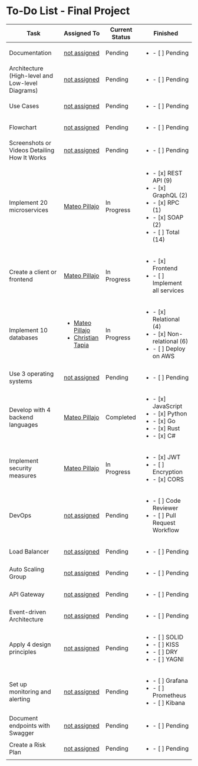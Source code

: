 # To-Do List - Final Project

| Task                               | Assigned To                                                                 | Current Status | Finished                                                                                                                                     |
|------------------------------------|-----------------------------------------------------------------------------|----------------|----------------------------------------------------------------------------------------------------------------------------------------------|
| Documentation      | [not assigned](#)       | Pending        | <ul><li>- [ ] Pending</li></ul>                                                                                                              |
| Architecture (High-level and Low-level Diagrams) | [not assigned](#)    | Pending    | <ul><li>- [ ] Pending</li></ul>                                                                                                              |
| Use Cases                          | [not assigned](#)           | Pending     | <ul><li>- [ ] Pending</li></ul>                                                                                                              |
| Flowchart                          | [not assigned](#)           | Pending   | <ul><li>- [ ] Pending</li></ul>                                                                                                              |
| Screenshots or Videos Detailing How It Works | [not assigned](#)      | Pending    | <ul><li>- [ ] Pending</li></ul>                                                                                                              |
| Implement 20 microservices         | [Mateo Pillajo](https://github.com/Mates182)   | In Progress    | <ul><li>- [x] REST API (9)</li><li>- [x] GraphQL (2)</li><li>- [x] RPC (1)</li><li>- [x] SOAP (2)</li><li>- [ ] Total (14)</li></ul>          |
| Create a client or frontend        | [Mateo Pillajo](https://github.com/Mates182)   | In Progress        | <ul><li>- [x] Frontend</li><li>- [ ] Implement all services</li></ul>                                                                                                              |
| Implement 10 databases             | <ul><li>[Mateo Pillajo](https://github.com/Mates182)</li><li>[Christian Tapia](https://github.com/ChristianRTD)</li></ul> | In Progress      | <ul><li>- [x] Relational (4)</li><li>- [x] Non-relational (6)</li><li>- [ ] Deploy on AWS</li></ul> |
| Use 3 operating systems            | [not assigned](#) | Pending        | <ul><li>- [ ] Pending</li></ul>                                                                                                              |
| Develop with 4 backend languages   | [Mateo Pillajo](https://github.com/Mates182)   | Completed      | <ul><li>- [x] JavaScript</li><li>- [x] Python</li><li>- [x] Go</li><li>- [x] Rust</li><li>- [x] C#</li></ul>                                 |
| Implement security measures        | [Mateo Pillajo](https://github.com/Mates182)    | In Progress    | <ul><li>- [x] JWT</li><li>- [ ] Encryption</li><li>- [x] CORS</li></ul>                                                                      |
| DevOps                             | [not assigned](#)                                                          | Pending        | <ul><li>- [ ] Code Reviewer</li><li>- [ ] Pull Request Workflow</li></ul>                                                                    |
| Load Balancer                      | [not assigned](#)                                                          | Pending        | <ul><li>- [ ] Pending</li></ul>                                                                                                              |
| Auto Scaling Group                 | [not assigned](#)                                                          | Pending        | <ul><li>- [ ] Pending</li></ul>                                                                                                              |
| API Gateway                        | [not assigned](#)                                                          | Pending        | <ul><li>- [ ] Pending</li></ul>                                                                                                              |
| Event-driven Architecture          | [not assigned](#)                                                          | Pending        | <ul><li>- [ ] Pending</li></ul>                                                                                                              |
| Apply 4 design principles          | [not assigned](#)                                                          | Pending        | <ul><li>- [ ] SOLID</li><li>- [ ] KISS</li><li>- [ ] DRY</li><li>- [ ] YAGNI</li></ul>                                                       |
| Set up monitoring and alerting     | [not assigned](#)                                                          | Pending        | <ul><li>- [ ] Grafana</li><li>- [ ] Prometheus</li><li>- [ ] Kibana</li></ul>                                                                |
| Document endpoints with Swagger    | [not assigned](#)                                                          | Pending        | <ul><li>- [ ] Pending</li></ul>                                                                                                              |
| Create a Risk Plan                 | [not assigned](#)                                                          | Pending        | <ul><li>- [ ] Pending</li></ul>                                                                                                              |
